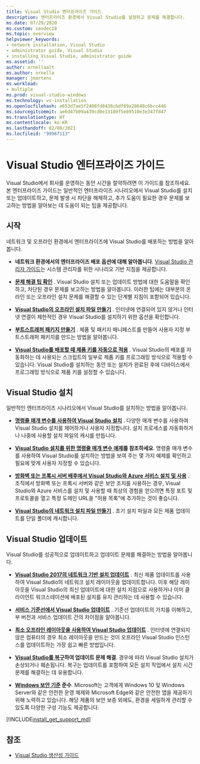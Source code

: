 ```yaml
---
title: Visual Studio 엔터프라이즈 가이드
description: 엔터프라이즈 환경에서 Visual Studio를 설정하고 문제를 해결합니다.
ms.date: 07/29/2020
ms.custom: seodec18
ms.topic: overview
helpviewer_keywords:
- network installation, Visual Studio
- administrator guide, Visual Studio
- installing Visual Studio, administrator guide
ms.assetid: ''
author: ornellaalt
ms.author: ornella
manager: jmartens
ms.workload:
- multiple
ms.prod: visual-studio-windows
ms.technology: vs-installation
ms.openlocfilehash: e653d7ae5f2408fd8438cbdf69a28648c6bcc446
ms.sourcegitcommit: ae6d47b09a439cd0e13180f5e89510e3e347fd47
ms.translationtype: HT
ms.contentlocale: ko-KR
ms.lasthandoff: 02/08/2021
ms.locfileid: "99967113"
---
```

# <a name="visual-studio-enterprise-guide"></a>Visual Studio 엔터프라이즈 가이드
Visual Studio에서 회사를 운영하는 동안 시간을 절약하려면 이 가이드를 참조하세요. 본 엔터프라이즈 가이드는 일반적인 엔터프라이즈 시나리오에서 Visual Studio를 설치 또는 업데이트하고, 문제 발생 시 차단을 해제하고, 추가 도움이 필요한 경우 문제를 보고하는 방법을 알아보는 데 도움이 되는 팁을 제공합니다. 

## <a name="get-started"></a>시작 
네트워크 및 오프라인 환경에서 엔터프라이즈에 Visual Studio를 배포하는 방법을 알아봅니다. 

- **네트워크 환경에서의 엔터프라이즈 배포 옵션에 대해 알아봅니다**. [Visual Studio 관리자 가이드](visual-studio-administrator-guide.md)는 시스템 관리자를 위한 시나리오 기반 지침을 제공합니다. 

- **[문제 해결 팁 확인](troubleshooting-installation-issues.md)** . Visual Studio 설치 또는 업데이트 방법에 대한 도움말을 확인하고, 차단된 경우 문제를 보고하는 방법을 알아봅니다. 이러한 팁에는 대부분의 온라인 또는 오프라인 설치 문제를 해결할 수 있는 단계별 지침이 포함되어 있습니다. 

- **[Visual Studio의 오프라인 설치 파일 만들기](create-an-offline-installation-of-visual-studio.md)** . 인터넷에 연결되어 있지 않거나 인터넷 연결이 제한적인 경우 Visual Studio를 설치하기 위한 옵션을 확인합니다. 

- **[부트스트래퍼 패키지 만들기](../deployment/creating-bootstrapper-packages.md)** . 제품 및 패키지 매니페스트를 만들어 사용자 지정 부트스트래퍼 패키지를 만드는 방법을 알아봅니다. 

- **[Visual Studio를 배포할 때 제품 키를 자동으로 적용](automatically-apply-product-keys-when-deploying-visual-studio.md)** . Visual Studio의 배포를 자동화하는 데 사용되는 스크립트의 일부로 제품 키를 프로그래밍 방식으로 적용할 수 있습니다. Visual Studio를 설치하는 동안 또는 설치가 완료된 후에 디바이스에서 프로그래밍 방식으로 제품 키를 설정할 수 있습니다. 

## <a name="install-visual-studio"></a>Visual Studio 설치 

일반적인 엔터프라이즈 시나리오에서 Visual Studio를 설치하는 방법을 알아봅니다. 

- **[명령줄 매개 변수를 사용하여 Visual Studio 설치](use-command-line-parameters-to-install-visual-studio.md)** . 다양한 매개 변수를 사용하여 Visual Studio 설치를 제어하거나 사용자 지정합니다. 설치 프로세스를 자동화하거나 나중에 사용할 설치 파일의 캐시를 만듭니다. 

- **[Visual Studio 설치를 위한 명령줄 매개 변수 예제](command-line-parameter-examples.md)를 참조하세요**. 명령줄 매개 변수를 사용하여 Visual Studio를 설치하는 방법을 보여 주는 몇 가지 예제를 확인하고 필요에 맞게 사용자 지정할 수 있습니다. 

- **[방화벽 또는 프록시 서버 배후에서 Visual Studio와 Azure 서비스 설치 및 사용](install-and-use-visual-studio-behind-a-firewall-or-proxy-server.md)** . 조직에서 방화벽 또는 프록시 서버와 같은 보안 조치를 사용하는 경우, Visual Studio와 Azure 서비스를 설치 및 사용할 때 최상의 경험을 얻으려면 특정 포트 및 프로토콜을 열고 특정 도메인 URL을 "허용 목록"에 추가하는 것이 좋습니다. 

- **[Visual Studio의 네트워크 설치 파일 만들기](create-a-network-installation-of-visual-studio.md)** . 초기 설치 파일과 모든 제품 업데이트를 단일 폴더에 캐시합니다.  

## <a name="update-visual-studio"></a>Visual Studio 업데이트 

Visual Studio를 성공적으로 업데이트하고 업데이트 문제를 해결하는 방법을 알아봅니다. 

- **[Visual Studio 2017의 네트워크 기반 설치 업데이트](update-a-network-installation-of-visual-studio.md)** . 최신 제품 업데이트를 사용하여 Visual Studio의 네트워크 설치 레이아웃을 업데이트합니다. 이후 해당 레이아웃을 Visual Studio의 최신 업데이트에 대한 설치 지점으로 사용하거나 이미 클라이언트 워크스테이션에 배포된 설치를 유지 관리하는 데 사용할 수 있습니다.

- **[서비스 기준선에서 Visual Studio 업데이트](update-servicing-baseline.md)** . 기준선 업데이트의 가치를 이해하고, 부 버전과 서비스 업데이트 간의 차이점을 알아봅니다. 

- **[최소 오프라인 레이아웃을 사용하여 Visual Studio 업데이트](update-minimal-layout.md)** . 인터넷에 연결되지 않은 컴퓨터의 경우 최소 레이아웃을 만드는 것이 오프라인 Visual Studio 인스턴스를 업데이트하는 가장 쉽고 빠른 방법입니다.

- **[Visual Studio를 복구](repair-visual-studio.md)하여 업데이트 문제 해결**. 경우에 따라 Visual Studio 설치가 손상되거나 훼손됩니다. 복구는 업데이트를 포함하여 모든 설치 작업에서 설치 시간 문제를 해결하는 데 유용합니다. 

- **[Windows 보안 기준](/windows/security/threat-protection/windows-security-baselines) 준수**. Microsoft는 고객에게 Windows 10 및 Windows Server와 같은 안전한 운영 체제와 Microsoft Edge와 같은 안전한 앱을 제공하기 위해 노력하고 있습니다. 해당 제품의 보안 보증 외에도, 환경을 세밀하게 관리할 수 있도록 다양한 구성 기능도 제공합니다. 

[!INCLUDE[install_get_support_md](includes/install_get_support_md.md)]

## <a name="see-also"></a>참조 

- [Visual Studio 생산성 가이드](../ide/productivity-features.md)